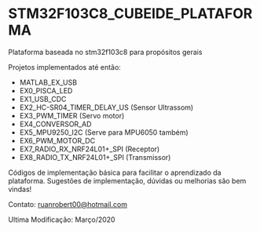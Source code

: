 # STM32F103C8_CUBEIDE_PLATAFORMA
 Plataforma baseada no stm32f103c8 para propósitos gerais

 Projetos implementados até então:
  - MATLAB_EX_USB
  - EX0_PISCA_LED
  - EX1_USB_CDC
  - EX2_HC-SR04_TIMER_DELAY_US (Sensor Ultrassom)
  - EX3_PWM_TIMER (Servo motor)
  - EX4_CONVERSOR_AD
  - EX5_MPU9250_I2C (Serve para MPU6050 também)
  - EX6_PWM_MOTOR_DC
  - EX7_RADIO_RX_NRF24L01+_SPI (Receptor)
  - EX8_RADIO_TX_NRF24L01+_SPI (Transmissor)

Códigos de implementação básica para facilitar o aprendizado da plataforma. Sugestões de implementação, dúvidas ou melhorias são bem vindas!

Contato: ruanrobert00@hotmail.com

Ultima Modificação: Março/2020

